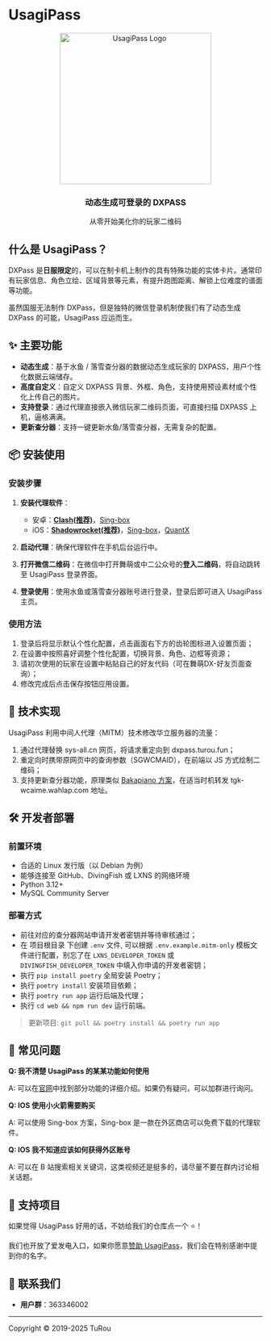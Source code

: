 # UsagiPass

<div align="center">
    <img src="https://s2.loli.net/2024/11/17/wxty6UWMREplhsa.webp" width="300" alt="UsagiPass Logo">
    <h3>动态生成可登录的 DXPASS</h3>
    <p>从零开始美化你的玩家二维码</p>
</div>

## 什么是 UsagiPass？

DXPass 是**日服限定**的，可以在制卡机上制作的具有特殊功能的实体卡片。通常印有玩家信息、角色立绘、区域背景等元素，有提升跑图距离、解锁上位难度的谱面等功能。

虽然国服无法制作 DXPass，但是独特的微信登录机制使我们有了动态生成 DXPass 的可能，UsagiPass 应运而生。

## ✨ 主要功能

- **动态生成**：基于水鱼 / 落雪查分器的数据动态生成玩家的 DXPASS，用户个性化数据云端储存。
- **高度自定义**：自定义 DXPASS 背景、外框、角色，支持使用预设素材或个性化上传自己的图片。
- **支持登录**：通过代理直接嵌入微信玩家二维码页面，可直接扫描 DXPASS 上机，逼格满满。
- **更新查分器**：支持一键更新水鱼/落雪查分器，无需复杂的配置。

## 📦 安装使用

### 安装步骤

1. **安装代理软件**：
     - 安卓：[**Clash(推荐)**](https://dxpass.turou.fun/proxies/clash.html)，[Sing-box](https://dxpass.turou.fun/proxies/singbox.html)
     - iOS：[**Shadowrocket(推荐)**](https://dxpass.turou.fun/proxies/rocket.html)，[Sing-box](https://dxpass.turou.fun/proxies/singbox.html)，[QuantX](https://dxpass.turou.fun/proxies/quantx.html)

2. **启动代理**：确保代理软件在手机后台运行中。

3. **打开微信二维码**：在微信中打开舞萌或中二公众号的**登入二维码**，将自动跳转至 UsagiPass 登录界面。

4. **登录使用**：使用水鱼或落雪查分器账号进行登录，登录后即可进入 UsagiPass 主页。

### 使用方法

1. 登录后将显示默认个性化配置，点击画面右下方的齿轮图标进入设置页面；
2. 在设置中按照喜好调整个性化配置，切换背景、角色、边框等资源；
3. 请初次使用的玩家在设置中粘贴自己的好友代码（可在舞萌DX-好友页面查询）；
4. 修改完成后点击保存按钮应用设置。

## 🔧 技术实现

UsagiPass 利用中间人代理（MITM）技术修改华立服务器的流量：

1. 通过代理替换 sys-all.cn 网页，将请求重定向到 dxpass.turou.fun；
2. 重定向时携带原网页中的查询参数（SGWCMAID），在前端以 JS 方式绘制二维码；
3. 支持更新查分器功能，原理类似 [Bakapiano 方案](https://github.com/bakapiano/maimaidx-prober-proxy-updater)，在适当时机转发 tgk-wcaime.wahlap.com 地址。

## 🛠️ 开发者部署

### 前置环境

- 合适的 Linux 发行版（以 Debian 为例）
- 能够连接至 GitHub、DivingFish 或 LXNS 的网络环境
- Python 3.12+
- MySQL Community Server

### 部署方式

- 前往对应的查分器网站申请开发者密钥并等待审核通过；
- 在 项目根目录 下创建 `.env` 文件, 可以根据 `.env.example.mitm-only` 模板文件进行配置，别忘了在 `LXNS_DEVELOPER_TOKEN` 或 `DIVINGFISH_DEVELOPER_TOKEN` 中填入你申请的开发者密钥；
- 执行 `pip install poetry` 全局安装 Poetry；
- 执行 `poetry install` 安装项目依赖；
- 执行 `poetry run app` 运行后端及代理；
- 执行 `cd web && npm run dev` 运行前端。

> 更新项目: `git pull && poetry install && poetry run app`

## 🤔 常见问题

**Q: 我不清楚 UsagiPass 的某某功能如何使用**

A: 可以在[官网](https://dxpass.turou.fun/)中找到部分功能的详细介绍。如果仍有疑问，可以加群进行询问。

**Q: IOS 使用小火箭需要购买**

A: 可以使用 Sing-box 方案，Sing-box 是一款在外区商店可以免费下载的代理软件。

**Q: IOS 我不知道应该如何获得外区账号**

A: 可以在 B 站搜索相关关键词，这类视频还是挺多的，请尽量不要在群内讨论相关话题。

## 🤝 支持项目

如果觉得 UsagiPass 好用的话，不妨给我们的仓库点一个 ⭐！

我们也开放了爱发电入口，如果你愿意[赞助 UsagiPass](https://afdian.com/a/turou)，我们会在特别感谢中提到你的名字。

## 📱 联系我们

- **用户群**：363346002

---

Copyright © 2019-2025 TuRou